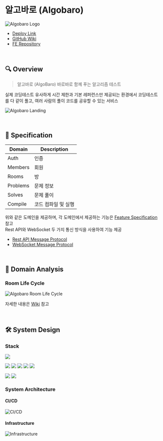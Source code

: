 # 알고바로 (Algobaro)

![Algobaro Logo](https://github.com/1e5i-Shark/algobaro-api/assets/113650170/011959cc-09a9-468d-853b-e7c20b13c9e8)

- [Deploy Link](https://algobaro.vercel.app)
- [GitHub Wiki](https://github.com/1e5i-Shark/algobaro-api/wiki)
- [FE Repository](https://github.com/1e5i-Shark/algobaro-fe)

<br>

## 🔍 Overview

> 알고바로 (AlgoBaro) 바로바로 함께 푸는 알고리즘 테스트

실제 코딩테스트 유사하게 시간 제한과 기본 레퍼런스만 제공되는 환경에서 코딩테스트를 다 같이 풀고, 여러 사람의 풀이 코드를 공유할 수 있는 서비스

![Algobaro Landing](https://github.com/1e5i-Shark/algobaro-api/assets/113650170/8d34ee83-da80-412d-82ce-df4426eaed5a)

<br>

## 📝 Specification

| Domain   | Description |
|----------|-------------|
| Auth     | 인증          |
| Members  | 회원          |
| Rooms    | 방           |
| Problems | 문제 정보       |
| Solves   | 문제 풀이       |
| Compile  | 코드 컴파일 및 실행 |

위와 같은 도메인을 제공하며, 각 도메인에서 제공하는 기능은
[Feature Specification](https://github.com/1e5i-Shark/algobaro-api/wiki/Feature-Specification) 참고  
Rest API와 WebSocket 두 가지 통신 방식을 사용하여 기능 제공

- [Rest API Message Protocol](https://github.com/1e5i-Shark/algobaro-api/wiki/Rest-API-Message-Protocol)
- [WebSocket Message Protocol](https://github.com/1e5i-Shark/algobaro-api/wiki/WebSocket-Message-Protocol)

<br>

## 🔬 Domain Analysis

### Room Life Cycle

![Algobaro Room Life Cycle](https://github.com/1e5i-Shark/algobaro-api/assets/113650170/69afd520-1abf-4548-845e-0693310b714a)

자세한 내용은 [Wiki](https://github.com/1e5i-Shark/algobaro-api/wiki/Room-Life-Cycle) 참고

<br>

## 🛠 System Design

### Stack

<img src="https://img.shields.io/badge/Java 17-008FC7?style=for-the-badge&logo=Java&logoColor=white"></img>

<img src="https://img.shields.io/badge/Spring 6.1.3-58CC02?style=for-the-badge&logo=Spring&logoColor=white"/></img>
<img src="https://img.shields.io/badge/Spring Boot 3.2.2-6DB33F?style=for-the-badge&logo=Spring Boot&logoColor=white"/></img>
<img src="https://img.shields.io/badge/Spring Security 6.2.1-669DF6?style=for-the-badge&logo=JPA&logoColor=white"/></img>
<img src="https://img.shields.io/badge/Spring Data JPA-ECD53F?style=for-the-badge&logo=JPA&logoColor=white"/></img>
<img src="https://img.shields.io/badge/WebSocket-000000?style=for-the-badge&logo=WebSocket&logoColor=white"/></img>

<img src="https://img.shields.io/badge/MySQL 8.0-4479A1?style=for-the-badge&logo=MySQL&logoColor=white"></img>
<img src="https://img.shields.io/badge/Gradle-02303A?style=for-the-badge&logo=Gradle&logoColor=white"></img>

### System Architecture

#### CI/CD

![CI/CD](https://github.com/1e5i-Shark/algobaro-api/assets/113650170/18d20e7a-5004-4656-be18-7ca95fef1c74)

#### Infrastructure

![Infrastructure](https://github.com/1e5i-Shark/algobaro-api/assets/113650170/5c217611-fe7c-4eae-a5d9-75bb7e1fa2bc)
